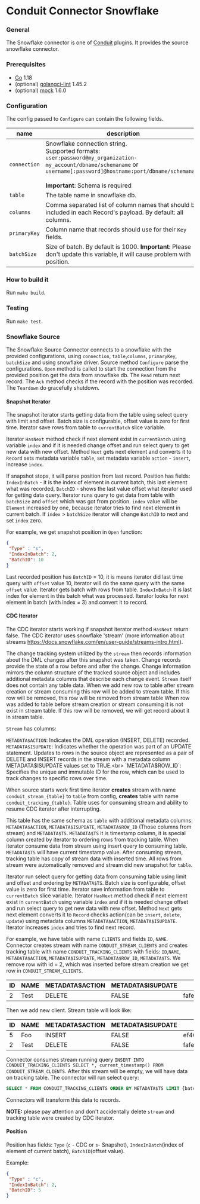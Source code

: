 # Conduit Connector Snowflake

### General

The Snowflake connector is one of [Conduit](https://github.com/ConduitIO/conduit) plugins. It provides the source
snowflake connector.

### Prerequisites

- [Go](https://go.dev/) 1.18
- (optional) [golangci-lint](https://github.com/golangci/golangci-lint) 1.45.2
- (optional) [mock](https://github.com/golang/mock) 1.6.0

### Configuration

The config passed to `Configure` can contain the following fields.

| name         | description                                                                                                                                                                                                                                     | required | example                                                |
|--------------|-------------------------------------------------------------------------------------------------------------------------------------------------------------------------------------------------------------------------------------------------|----------|--------------------------------------------------------|
| `connection` | Snowflake connection string.<br/>Supported formats:<br><code>user:password@my_organization-my_account/dbname/schemaname</code> or <br><code>username[:password]@hostname:port/dbname/schemaname </code><br><b>Important</b>: Schema is required | yes      | "user:password@my_organization-my_account/mydb/schema" |
| `table`      | The table name in snowflake db.                                                                                                                                                                                                                 | yes      | "users"                                                |
| `columns`    | Comma separated list of column names that should be included in each Record's payload. By default: all columns.                                                                                                                                 | no       | "id,name,age"                                          |
| `primaryKey` | Column name that records should use for their `Key` fields.                                                                                                                                                                                     | yes      | "id"                                                   |
| `batchSize`  | Size of batch. By default is 1000. <b>Important:</b> Please don't update this variable, it will cause problem with position.                                                                                                                    | no       | "100"                                                  |

### How to build it

Run `make build`.

### Testing

Run `make test`.

### Snowflake Source

The Snowflake Source Connector connects to a snowflake with the provided configurations, using
`connection`, `table`,`columns`, `primaryKey`, `batchSize`  and using snowflake driver.
Source method `Configure`  parse the configurations.
`Open` method is called to start the connection from the provided position get the
data from snowflake db. The `Read` return next record. The `Ack` method
checks if the record with the position was recorded. The `Teardown` do gracefully shutdown.

#### Snapshot Iterator

The snapshot iterator starts getting data from the table using select query with limit and offset.
Batch size is configurable, offset value is zero for first time. Iterator save rows from table
to `currentBatch` slice variable.

Iterator `HasNext` method check if next element exist in `currentBatch` using variable `index`
and if it is needed change offset and run select query to get new data with new offset. Method `Next` gets
next element and converts it to `Record` sets metadata variable `table`, set metadata variable `action` - `insert`,
increase `index`.

If snapshot stops, it will parse position from last record. Position has fields: `IndexInBatch` - it is the index of element
in current batch, this last element what was recorded, `BatchID` - shows the last value offset what iterator used for
getting data query. Iterator runs query to get data from table with `batchSize` and `offset` which was got from
position. `index` value will be `Element` increased by one, because iterator tries to find next element in current batch.
If `index` > `batchSize` iterator will change `BatchID` to next and set `index` zero.

For example, we get snapshot position in `Open` function:

```json
{
 "Type" : "s",
 "IndexInBatch": 2,
 "BatchID": 10
}
```

Last recorded position has `BatchID` = 10, it is means iterator did last time query with `offset` value 10, iterator will
do the same query with the  same `offset` value. Iterator gets batch with rows from table. `IndexInBatch` it is last
index for element in this batch what was processed. Iterator looks for next element in batch (with index = 3) and convert
it to record. 

#### CDC Iterator

The CDC iterator starts working if snapshot iterator method `HasNext` return false.
The CDC iterator uses snowflake 'stream' (more information about streams
https://docs.snowflake.com/en/user-guide/streams-intro.html).

The change tracking system utilized by the `stream` then records information about the
DML changes after this snapshot was taken. Change records provide the state
of a row before and after the change. Change information mirrors the column structure
of the tracked source object and includes additional metadata columns that describe each change event.
`Stream` itself does not contain any table data. When we add new row to table after stream creation or stream consuming
this row will be added to stream table. If this row will be removed, this row will be removed from stream table
When row was added to table before stream creation or stream consuming it is not exist in stream table.
If this row will be removed, we will get record about it in stream table.

`Stream` has columns:

`METADATA$ACTION`: Indicates the DML operation (INSERT, DELETE) recorded.<br>
`METADATA$ISUPDATE`: Indicates whether the operation was part of an UPDATE statement.
Updates to rows in the source object are represented as a pair of DELETE and
INSERT records in the stream with a metadata column METADATA$ISUPDATE values set to TRUE.<br>
`METADATA$ROW_ID`: Specifies the unique and immutable ID for the row, which can be used to track changes
to specific rows over time.


When source starts work first time iterator <b>creates</b> stream with name `conduit_stream_{table}` to `table` from
config, <b>creates</b> table  with name `conduit_tracking_{table}`. Table uses for consuming stream and ability to resume
CDC iterator after interrupting.


This table has the same schema as `table`  with additional metadata columns:
`METADATA$ACTION`, `METADATA$ISUPDATE`, `METADATA$ROW_ID` (Those columns from stream) and `METADATA$TS`.
`METADATA$TS` it is timestamp column, it is special column created by iterator to ordering rows from tracking table.
When iterator consume data from stream using insert query to consuming table. `METADATA$TS` will have  current timestamp value.
After consuming stream, tracking table has copy of stream data with inserted time. All rows from stream were
automatically removed and stream did new snapshot for `table`.


Iterator run select query for getting data from consuming table using limit and offset and ordering by `METADATA$TS`.
Batch size is configurable, offset value is zero for first time.
Iterator save information from table to `currentBatch` slice variable. Iterator `HasNext` method check if next element
exist in `currentBatch` using variable `index` and if it is needed change offset and run select query to get new data
with new offset. Method `Next` gets next element converts it to `Record` checks action(can be `insert`, `delete`, `update`)
using metadata columns `METADATA$ACTION`, `METADATA$ISUPDATE`. Iterator increases `index` and tries to find next record.


For example, we have table with name  `CLIENTS` and fields `ID`, `NAME`. Connector creates
stream with name `CONDUIT_STREAM_CLIENTS` and creates tracking table with name `CONDUIT_TRACKING_CLIENTS` with fields:
`ID`,`NAME`, `METADATA$ACTION`, `METADATA$ISUPDATE`, `METADATA$ROW_ID`, `METADATA$TS`. We remove row with id = 2, which
was inserted before stream creation we get row in `CONDUIT_STREAM_CLIENTS`.

| ID     | NAME     | METADATA$ACTION | METADATA$ISUPDATE | METADATA$ROW_ID                            |
|--------|----------|-----------------|-------------------|--------------------------------------------|
| 2      | Test     | DELETE          | FALSE             |    fafe92c9c207a714bfbf8ef55e32c501852b5c8e|

Then we add new client. Stream table will look like:

| ID   | NAME     | METADATA$ACTION | METADATA$ISUPDATE | METADATA$ROW_ID                           |
|------|----------|-----------------|-------------------|-------------------------------------------|
| 5    | Foo      | INSERT          | FALSE             | ef465fb7a243abcb3ef019b6c5ce89d490218b11  |
| 2    | Test     | DELETE          | FALSE             | fafe92c9c207a714bfbf8ef55e32c501852b5c8e  |

Connector consumes stream running query `INSERT INTO CONDUIT_TRACKING_CLIENTS SELECT *,
current_timestamp() FROM CONDUIT_STREAM_CLIENTS`. After this stream will be empty, we will have data on tracking table.
The connector will run select query:

```sql
SELECT * FROM CONDUIT_TRACKING_CLIENTS ORDER BY METADATA$TS LIMIT {batchSize} OFFSET 0;
```


Connectors will transform this data to records.


<b>NOTE:</b> please pay attention and don't accidentally delete `stream` and tracking table were created by CDC iterator.

#### Position

Position has fields: `Type` (`c` - CDC or `s`- Snapshot), `IndexInBatch`(index of element of current
batch), `BatchID`(offset value).

Example:

```json
{
 "Type" : "c",
 "IndexInBatch": 2,
 "BatchID": 5
}
```
